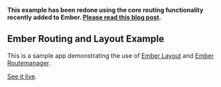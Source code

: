 **This example has been redone using the core routing functionality recently added to Ember. [Please read this blog post](http://codebrief.com/2012/07/anatomy-of-an-ember-dot-js-app-part-i-redux-routing-and-outlets/).**

## Ember Routing and Layout Example

This is a sample app demonstrating the use of [Ember Layout](http://github.com/ghempton/ember-layout) and [Ember Routemanager](http://github.com/ghempton/ember-routemanager).

[See it live](http://ghempton.github.com/ember-layout-example).